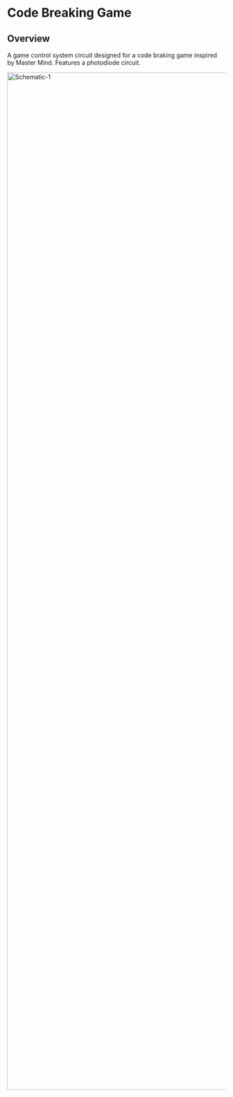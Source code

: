 # Code Breaking Game

## Overview
A game control system circuit designed for a code braking game inspired by Master Mind. Features a photodiode circuit.

<img width="3307" height="2339" alt="Schematic-1" src="https://github.com/user-attachments/assets/42f9e104-4208-48e2-950a-9c15ef984ecf" />
